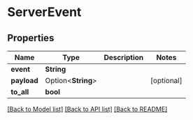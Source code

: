 # ServerEvent

## Properties

Name | Type | Description | Notes
------------ | ------------- | ------------- | -------------
**event** | **String** |  | 
**payload** | Option<**String**> |  | [optional]
**to_all** | **bool** |  | 

[[Back to Model list]](../README.md#documentation-for-models) [[Back to API list]](../README.md#documentation-for-api-endpoints) [[Back to README]](../README.md)


